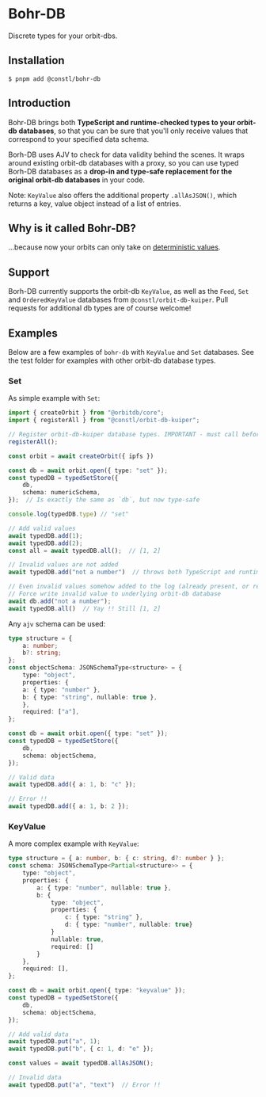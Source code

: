# Bohr-DB
Discrete types for your orbit-dbs.

## Installation
```
$ pnpm add @constl/bohr-db
```
## Introduction
Bohr-DB brings both **TypeScript and runtime-checked types to your orbit-db databases**, so that you can be sure that you'll only receive values that correspond to your specified data schema.

Borh-DB uses AJV to check for data validity behind the scenes. It wraps around existing orbit-db databases with a proxy, so you can use typed Borh-DB databases as a **drop-in and type-safe replacement for the original orbit-db databases** in your code.

Note: `KeyValue` also offers the additional property `.allAsJSON()`, which returns a key, value object instead of a list of entries.

## Why is it called Bohr-DB?
...because now your orbits can only take on [deterministic values](https://en.wikipedia.org/wiki/Bohr_model). 

## Support
Borh-DB currently supports the orbit-db `KeyValue`, as well as the `Feed`, `Set` and `OrderedKeyValue` databases from `@constl/orbit-db-kuiper`. Pull requests for additional db types are of course welcome!

## Examples
Below are a few examples of `bohr-db` with `KeyValue` and `Set` databases. See the test folder for examples with other orbit-db database types.

### Set
As simple example with `Set`:
```ts
import { createOrbit } from "@orbitdb/core";
import { registerAll } from "@constl/orbit-db-kuiper";

// Register orbit-db-kuiper database types. IMPORTANT - must call before creating orbit instance !
registerAll();

const orbit = await createOrbit({ ipfs })

const db = await orbit.open({ type: "set" });
const typedDB = typedSetStore({
    db,
    schema: numericSchema,
});  // Is exactly the same as `db`, but now type-safe

console.log(typedDB.type) // "set"

// Add valid values
await typedDB.add(1);
await typedDB.add(2);
const all = await typedDB.all();  // [1, 2]

// Invalid values are not added
await typedDB.add("not a number")  // throws both TypeScript and runtime errors !

// Even invalid values somehow added to the log (already present, or received from a peer) will not appear in the data
// Force write invalid value to underlying orbit-db database
await db.add("not a number");
await typedDB.all()  // Yay !! Still [1, 2]
```

Any `ajv` schema can be used:
```ts
type structure = {
    a: number;
    b?: string;
};
const objectSchema: JSONSchemaType<structure> = {
    type: "object",
    properties: {
    a: { type: "number" },
    b: { type: "string", nullable: true },
    },
    required: ["a"],
};

const db = await orbit.open({ type: "set" });
const typedDB = typedSetStore({
    db,
    schema: objectSchema,
});  

// Valid data
await typedDB.add({ a: 1, b: "c" });

// Error !!
await typedDB.add({ a: 1, b: 2 });

```

### KeyValue
A more complex example with `KeyValue`:
```ts
type structure = { a: number, b: { c: string, d?: number } };
const schema: JSONSchemaType<Partial<structure>> = {
    type: "object",
    properties: {
        a: { type: "number", nullable: true },
        b: { 
            type: "object",
            properties: {
                c: { type: "string" },
                d: { type: "number", nullable: true}
            }
            nullable: true,
            required: []
        }
    },
    required: [],
};

const db = await orbit.open({ type: "keyvalue" });
const typedDB = typedSetStore({
    db,
    schema: objectSchema,
});  

// Add valid data
await typedDB.put("a", 1);
await typedDB.put("b", { c: 1, d: "e" });

const values = await typedDB.allAsJSON();

// Invalid data
await typedDB.put("a", "text")  // Error !!

```